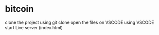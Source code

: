 # bitcoin
clone the project using git clone
 open the files on VSCODE 
 using VSCODE start Live server (index.html)

